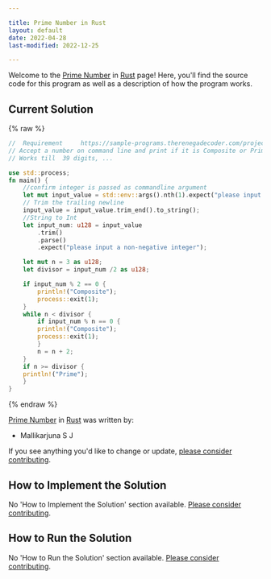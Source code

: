 ```yaml
---

title: Prime Number in Rust
layout: default
date: 2022-04-28
last-modified: 2022-12-25

---
```


Welcome to the [Prime Number](https://sampleprograms.io/projects/prime-number) in [Rust](https://sampleprograms.io/languages/rust) page! Here, you'll find the source code for this program as well as a description of how the program works.

## Current Solution

{% raw %}

```rust
//  Requirement     https://sample-programs.therenegadecoder.com/projects/prime-number/
// Accept a number on command line and print if it is Composite or Prime 
// Works till  39 digits, ...

use std::process;
fn main() {
    //confirm integer is passed as commandline argument
    let mut input_value = std::env::args().nth(1).expect("please input a non-negative integer");
    // Trim the trailing newline
    input_value = input_value.trim_end().to_string();
    //String to Int
    let input_num: u128 = input_value
        .trim()
        .parse()
        .expect("please input a non-negative integer");

    let mut n = 3 as u128;
    let divisor = input_num /2 as u128;

    if input_num % 2 == 0 {
        println!("Composite");
        process::exit(1);
    }    
    while n < divisor {  
        if input_num % n == 0 {
        println!("Composite");
        process::exit(1);        
        }
        n = n + 2;
    }
    if n >= divisor {
    println!("Prime");
    }
}
```

{% endraw %}

[Prime Number](https://sampleprograms.io/projects/prime-number) in [Rust](https://sampleprograms.io/languages/rust) was written by:

- Mallikarjuna S J

If you see anything you'd like to change or update, [please consider contributing](https://github.com/TheRenegadeCoder/sample-programs).

## How to Implement the Solution

No 'How to Implement the Solution' section available. [Please consider contributing](https://github.com/TheRenegadeCoder/sample-programs-website).

## How to Run the Solution

No 'How to Run the Solution' section available. [Please consider contributing](https://github.com/TheRenegadeCoder/sample-programs-website).